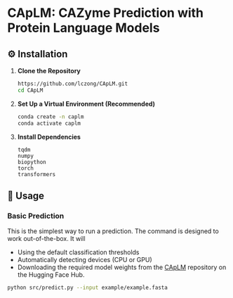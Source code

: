 # CApLM: CAZyme Prediction with Protein Language Models

## ⚙️ Installation

1.  **Clone the Repository**
    ```bash
    https://github.com/lczong/CApLM.git
    cd CApLM
    ```

2.  **Set Up a Virtual Environment (Recommended)**
    ```bash
    conda create -n caplm
    conda activate caplm
    ```

3.  **Install Dependencies**
    ```
    tqdm
    numpy
    biopython
    torch
    transformers
    ```

## 📖 Usage

### Basic Prediction

This is the simplest way to run a prediction. The command is designed to work out-of-the-box. It will
- Using the default classification thresholds
- Automatically detecting devices (CPU or GPU)
- Downloading the required model weights from the [CApLM](https://huggingface.co/lczong/CApLM) repository on the Hugging Face Hub.

```bash
python src/predict.py --input example/example.fasta 
```